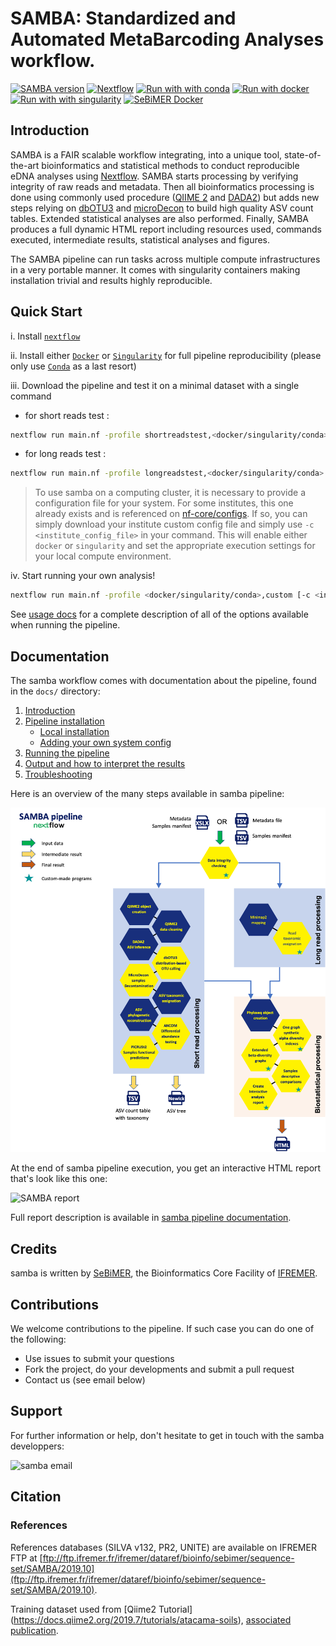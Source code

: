 # **SAMBA: Standardized and Automated MetaBarcoding Analyses workflow**.

[![SAMBA version](https://img.shields.io/badge/samba%20version-v3.0.2-red?labelColor=000000)](https://www.nextflow.io/)
[![Nextflow](https://img.shields.io/badge/nextflow-%E2%89%A519.10.0-23aa62.svg?labelColor=000000)](https://www.nextflow.io/)
[![Run with with conda](https://img.shields.io/badge/run%20with-conda-3EB049?labelColor=000000&logo=anaconda)](https://docs.conda.io/en/latest/)
[![Run with docker](https://img.shields.io/badge/run%20with-docker-0db7ed?labelColor=000000&logo=docker)](https://www.docker.com/)
[![Run with with singularity](https://img.shields.io/badge/run%20with-singularity-1d355c.svg?labelColor=000000)](https://sylabs.io/docs/)
[![SeBiMER Docker](https://img.shields.io/badge/docker%20build-SeBiMER-yellow?labelColor=000000)](https://hub.docker.com/u/sebimer)

## Introduction

SAMBA is a FAIR scalable workflow integrating, into a unique tool, state-of-the-art bioinformatics and statistical methods to conduct reproducible eDNA analyses using [Nextflow](https://www.nextflow.io). SAMBA starts processing by verifying integrity of raw reads and metadata. Then all bioinformatics processing is done using commonly used procedure ([QIIME 2](https://qiime2.org/) and [DADA2](https://docs.qiime2.org/2019.10/plugins/available/dada2/)) but adds new steps relying on [dbOTU3](https://github.com/swo/dbotu3) and [microDecon](https://github.com/donaldtmcknight/microDecon) to build high quality ASV count tables. Extended statistical analyses are also performed. Finally, SAMBA produces a full dynamic HTML report including resources used, commands executed, intermediate results, statistical analyses and figures.

The SAMBA pipeline can run tasks across multiple compute infrastructures in a very portable manner. It comes with singularity containers making installation trivial and results highly reproducible.

## Quick Start

i. Install [`nextflow`](https://www.nextflow.io/docs/latest/getstarted.html#installation)

ii. Install either [`Docker`](https://docs.docker.com/engine/installation/) or [`Singularity`](https://www.sylabs.io/guides/3.0/user-guide/) for full pipeline reproducibility (please only use [`Conda`](https://conda.io/miniconda.html) as a last resort)

iii. Download the pipeline and test it on a minimal dataset with a single command

* for short reads test :
```bash
nextflow run main.nf -profile shortreadstest,<docker/singularity/conda>
```

* for long reads test :
```bash
nextflow run main.nf -profile longreadstest,<docker/singularity/conda>
```

> To use samba on a computing cluster, it is necessary to provide a configuration file for your system. For some institutes, this one already exists and is referenced on [nf-core/configs](https://github.com/nf-core/configs#documentation). If so, you can simply download your institute custom config file and simply use `-c <institute_config_file>` in your command. This will enable either `docker` or `singularity` and set the appropriate execution settings for your local compute environment.

iv. Start running your own analysis!

```bash
nextflow run main.nf -profile <docker/singularity/conda>,custom [-c <institute_config_file>]
```

See [usage docs](docs/usage.md) for a complete description of all of the options available when running the pipeline.

## Documentation

The samba workflow comes with documentation about the pipeline, found in the `docs/` directory:

1. [Introduction](docs/usage.md#introduction)
2. [Pipeline installation](docs/usage.md#install-the-pipeline)
    * [Local installation](docs/usage.md#local-installation)
    * [Adding your own system config](docs/usage.md#your-own-config)
3. [Running the pipeline](docs/usage.md#running-the-pipeline)
4. [Output and how to interpret the results](docs/output.md)
5. [Troubleshooting](docs/troubleshooting.md)

Here is an overview of the many steps available in samba pipeline:

![SAMBA Workflow](./docs/images/samba-v3.0.png)

At the end of samba pipeline execution, you get an interactive HTML report that's look like this one:

![SAMBA report](docs/images/samba-report.gif)

Full report description is available in [samba pipeline documentation](docs/output.md).

## Credits

samba is written by [SeBiMER](https://ifremer-bioinformatics.github.io/), the Bioinformatics Core Facility of [IFREMER](https://wwz.ifremer.fr/en/).

## Contributions

We welcome contributions to the pipeline. If such case you can do one of the following:
* Use issues to submit your questions 
* Fork the project, do your developments and submit a pull request
* Contact us (see email below) 

## Support

For further information or help, don't hesitate to get in touch with the samba developpers: 

![samba email](assets/samba-email-address-image.png)

## Citation

<!-- If you use  samba for your analysis, please cite it using the following doi: [10.5281/zenodo.XXXXXX](https://doi.org/10.5281/zenodo.XXXXXX) -->

### References 

References databases (SILVA v132, PR2, UNITE) are available on IFREMER FTP at [ftp://ftp.ifremer.fr/ifremer/dataref/bioinfo/sebimer/sequence-set/SAMBA/2019.10](ftp://ftp.ifremer.fr/ifremer/dataref/bioinfo/sebimer/sequence-set/SAMBA/2019.10).

Training dataset used from [Qiime2 Tutorial] (https://docs.qiime2.org/2019.7/tutorials/atacama-soils), [associated publication](https://msystems.asm.org/content/2/3/e00195-16).
